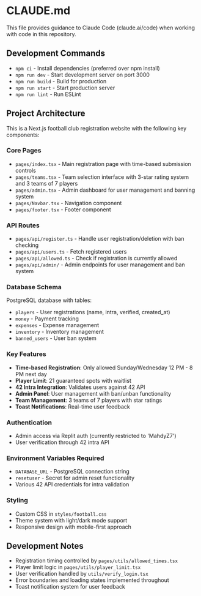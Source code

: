 # CLAUDE.md

This file provides guidance to Claude Code (claude.ai/code) when working with code in this repository.

## Development Commands

- `npm ci` - Install dependencies (preferred over npm install)
- `npm run dev` - Start development server on port 3000
- `npm run build` - Build for production
- `npm run start` - Start production server  
- `npm run lint` - Run ESLint

## Project Architecture

This is a Next.js football club registration website with the following key components:

### Core Pages
- `pages/index.tsx` - Main registration page with time-based submission controls
- `pages/teams.tsx` - Team selection interface with 3-star rating system and 3 teams of 7 players
- `pages/admin.tsx` - Admin dashboard for user management and banning system
- `pages/Navbar.tsx` - Navigation component
- `pages/footer.tsx` - Footer component

### API Routes
- `pages/api/register.ts` - Handle user registration/deletion with ban checking
- `pages/api/users.ts` - Fetch registered users
- `pages/api/allowed.ts` - Check if registration is currently allowed
- `pages/api/admin/` - Admin endpoints for user management and ban system

### Database Schema
PostgreSQL database with tables:
- `players` - User registrations (name, intra, verified, created_at)
- `money` - Payment tracking
- `expenses` - Expense management
- `inventory` - Inventory management
- `banned_users` - User ban system

### Key Features
- **Time-based Registration**: Only allowed Sunday/Wednesday 12 PM - 8 PM next day
- **Player Limit**: 21 guaranteed spots with waitlist
- **42 Intra Integration**: Validates users against 42 API
- **Admin Panel**: User management with ban/unban functionality
- **Team Management**: 3 teams of 7 players with star ratings
- **Toast Notifications**: Real-time user feedback

### Authentication
- Admin access via Replit auth (currently restricted to 'MahdyZ7')
- User verification through 42 intra API

### Environment Variables Required
- `DATABASE_URL` - PostgreSQL connection string
- `resetuser` - Secret for admin reset functionality
- Various 42 API credentials for intra validation

### Styling
- Custom CSS in `styles/football.css`
- Theme system with light/dark mode support
- Responsive design with mobile-first approach

## Development Notes

- Registration timing controlled by `pages/utils/allowed_times.tsx`
- Player limit logic in `pages/utils/player_limit.tsx`
- User verification handled by `utils/verify_login.tsx`
- Error boundaries and loading states implemented throughout
- Toast notification system for user feedback